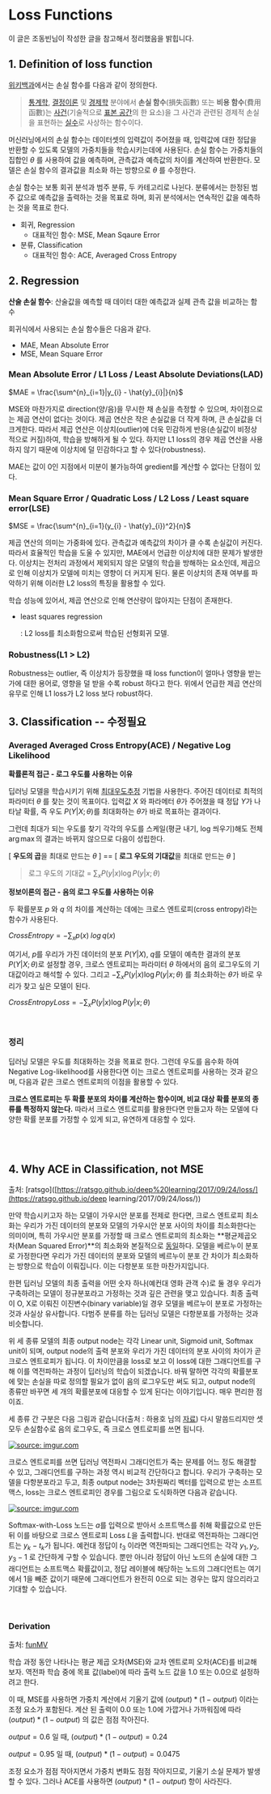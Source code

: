 # Loss Functions

이 글은 조동빈님이 작성한 글을 참고해서 정리했음을 밝힙니다.

## 1. Definition of loss function

[위키백과]([https://ko.wikipedia.org/wiki/%EC%86%90%EC%8B%A4_%ED%95%A8%EC%88%98](https://ko.wikipedia.org/wiki/손실_함수))에서는 손실 함수를 다음과 같이 정의한다.

> [통계학](https://ko.wikipedia.org/wiki/통계학), [결정이론](https://ko.wikipedia.org/wiki/결정이론) 및 [경제학](https://ko.wikipedia.org/wiki/경제학) 분야에서 **손실 함수**(損失函數) 또는 **비용 함수**(費用函數)는 [사건](https://ko.wikipedia.org/wiki/확률공간)(기술적으로 [표본 공간](https://ko.wikipedia.org/wiki/표본_공간)의 한 요소)을 그 사건과 관련된 경제적 손실을 표현하는 [실수](https://ko.wikipedia.org/wiki/실수)로 사상하는 함수이다.

머신러닝에서의 손실 함수는 데이터셋의 입력값이 주어졌을 때, 입력값에 대한 정답을 반환할 수 있도록 모델의 가중치들을 학습시키는데에 사용된다. 손실 함수는 가중치들의 집합인 $\theta$ 를 사용하여 값을 예측하며, 관측값과 예측값의 차이를 계산하여 반환한다. 모델은 손실 함수의 결과값을 최소화 하는 방향으로 $\theta$ 를 수정한다.

손실 함수는 보통 회귀 분석과 범주 분류, 두 카테고리로 나뉜다. 분류에서는 한정된 범주 값으로 예측값을 출력하는 것을 목표로 하며, 회귀 분석에서는 연속적인 값을 예측하는 것을 목표로 한다.

- 회귀, Regression
  - 대표적인 함수: MSE, Mean Sqaure Error
- 분류, Classification
  - 대표적인 함수: ACE, Averaged Cross Entropy

## 2. Regression

**산술 손실 함수**: 산술값을 예측할 때 데이터 대한 예측값과 실제 관측 값을 비교하는 함수

회귀식에서 사용되는 손실 함수들은 다음과 같다.

- MAE, Mean Absolute Error
- MSE, Mean Square Error



### Mean Absolute Error / L1 Loss / Least Absolute Deviations(LAD)

$MAE = \frac{\sum^{n}_{i=1}|y_{i} - \hat{y}_{i}|}{n}$

MSE와 마찬가지로 direction(양/음)을 무시한 채 손실을 측정할 수 있으며, 차이점으로는 제곱 연산이 없다는 것이다. 제곱 연산은 작은 손실값을 더 작게 하며, 큰 손실값을 더 크게한다. 따라서 제곱 연산은 이상치(outlier)에 더욱 민감하게 반응(손실값이 비정상적으로 커짐)하여, 학습을 방해하게 될 수 있다. 하지만 L1 loss의 경우 제곱 연산을 사용하지 않기 때문에 이상치에 덜 민감하다고 할 수 있다(robustness).

MAE는 값이 0인 지점에서 미분이 불가능하여 gredient를 계산할 수 없다는 단점이 있다.



### Mean Square Error / Quadratic Loss / L2 Loss / Least square error(LSE)

$MSE = \frac{\sum^{n}_{i=1}(y_{i} - \hat{y}_{i})^2}{n}$

제곱 연산의 의미는 가중화에 있다. 관측값과 예측값의 차이가 클 수록 손실값이 커진다. 따라서 효율적인 학습을 도울 수 있지만, MAE에서 언급한 이상치에 대한 문제가 발생한다. 이상치는 전처리 과정에서 제외되지 않은 모델의 학습을 방해하는 요소인데, 제곱으로 인해 이상치가 모델에 미치는 영향이 더 커지게 된다. 물론 이상치의 존재 여부를 파악하기 위해 이러한 L2 loss의 특징을 활용할 수 있다.

학습 성능에 있어서, 제곱 연산으로 인해 연산량이 많아지는 단점이 존재한다.

- least squares regression

  : L2 loss를 최소화함으로써 학습된 선형회귀 모델.



### Robustness(L1 > L2)

Robustness는 outlier, 즉 이상치가 등장했을 때 loss function이 얼마나 영향을 받는가에 대한 용어로, 영향을 덜 받을 수록 robust 하다고 한다. 위에서 언급한 제곱 연산의 유무로 인해 L1 loss가 L2 loss 보다 robust하다.



## 3. Classification -- 수정필요

### Averaged Averaged Cross Entropy(ACE) / Negative Log Likelihood

**확률론적 접근 - 로그 우도를 사용하는 이유**

딥러닝 모델을 학습시키기 위해 [최대우도추정](/statistics/MLE.md) 기법을 사용한다. 주어진 데이터로 최적의 파라미터 $\theta$ 를 찾는 것이 목표이다. 입력값 $X$ 와 파라메터 $\theta$가 주어졌을 때 정답 $Y$가 나타날 확률, 즉 우도 $P(Y|X;θ)$를 최대화하는 $\theta$가 바로 목표하는 결과이다.

그런데 최대가 되는 우도를 찾기 각각의 우도를 스케일(평균 내기, log 씌우기)해도 전체 $\arg\max$의 결과는 바뀌지 않으므로 다음이 성립한다.

[ **우도의 곱**을 최대로 만드는 $\theta$ ] == [ **로그 우도의 기대값**을 최대로 만드는 $\theta$ ]

> 로그 우도의 기대값 = $\sum_{x}P(y|x) \log P(y|x;θ)$

**정보이론의 접근 - 음의 로그 우도를 사용하는 이유**

두 확률분포 $p$ 와 $q$ 의 차이를 계산하는 데에는 크로스 엔트로피(cross entropy)라는 함수가 사용된다.

$CrossEntropy = -\sum_{x}p(x)\;log\,q(x)$

여기서, $p$를 우리가 가진 데이터의 분포 $P(Y|X)$, $q$를 모델이 예측한 결과의 분포 $P(Y|X;θ)$로 설정할 경우, 크로스 엔트로피는 파라미터 $θ$ 하에서의 음의 로그우도의 기대값이라고 해석할 수 있다. 그리고 $-\sum_{x}P(y|x) \log P(y|x;θ)$ 를 최소화하는 $θ$가 바로 우리가 찾고 싶은 모델이 된다.

$CrossEntropyLoss = -\sum_{x}P(y|x) \log P(y|x;θ)$

<br>

### 정리

딥러닝 모델은 우도를 최대화하는 것을 목표로 한다. 그런데 우도를 음수화 하여 Negative Log-likelihood를 사용한다면 이는 크로스 엔트로피를 사용하는 것과 같으며, 다음과 같은 크로스 엔트로피의 이점을 활용할 수 있다.

**크로스 엔트로피는 두 확률 분포의 차이를 계산하는 함수이며, 비교 대상 확률 분포의 종류를 특정하지 않는다.** 따라서 크로스 엔트로피를 활용한다면 만들고자 하는 모델에 다양한 확률 분포를 가정할 수 있게 되고, 유연하게 대응할 수 있다.

<br>

<br>

## 4. Why ACE in Classification, not MSE

출처: [ratsgo]([https://ratsgo.github.io/deep%20learning/2017/09/24/loss/](https://ratsgo.github.io/deep learning/2017/09/24/loss/))

만약 학습시키고자 하는 모델이 가우시안 분포를 전제로 한다면, 크로스 엔트로피 최소화는 우리가 가진 데이터의 분포와 모델의 가우시안 분포 사이의 차이를 최소화한다는 의미이며, 특히 가우시안 분포를 가정할 때 크로스 엔트로피의 최소화는 **평균제곱오차(Mean Squared Error)**의 최소화와 본질적으로 [동일](https://ratsgo.github.io/statistics/2017/09/23/MLE/)하다. 모델을 베르누이 분포로 가정한다면 우리가 가진 데이터의 분포와 모델의 베르누이 분포 간 차이가 최소화하는 방향으로 학습이 이뤄집니다. 이는 다항분포 또한 마찬가지입니다.

한편 딥러닝 모델의 최종 출력을 어떤 숫자 하나(예컨대 영화 관객 수)로 둘 경우 우리가 구축하려는 모델이 정규분포라고 가정하는 것과 깊은 관련을 맺고 있습니다. 최종 출력이 O, X로 이뤄진 이진변수(binary variable)일 경우 모델을 베르누이 분포로 가정하는 것과 사실상 유사합니다. 다범주 분류를 하는 딥러닝 모델은 다항분포를 가정하는 것과 비슷합니다.

위 세 종류 모델의 최종 output node는 각각 Linear unit, Sigmoid unit, Softmax unit이 되며, output node의 출력 분포와 우리가 가진 데이터의 분포 사이의 차이가 곧 크로스 엔트로피가 됩니다. 이 차이만큼을 loss로 보고 이 loss에 대한 그래디언트를 구해 이를 역전파하는 과정이 딥러닝의 학습이 되겠습니다. 바꿔 말하면 각각의 확률분포에 맞는 손실을 따로 정의할 필요가 없이 음의 로그우도만 써도 되고, output node의 종류만 바꾸면 세 개의 확률분포에 대응할 수 있게 된다는 이야기입니다. 매우 편리한 점이죠.

세 종류 간 구분은 다음 그림과 같습니다(출처 : 하용호 님의 [자료](https://www.slideshare.net/yongho/ss-79607172)) 다시 말씀드리지만 셋 모두 손실함수로 음의 로그우도, 즉 크로스 엔트로피를 쓰면 됩니다.

[![source: imgur.com](https://i.imgur.com/syDsCfH.png)](https://imgur.com/syDsCfH)

크로스 엔트로피를 쓰면 딥러닝 역전파시 그래디언트가 죽는 문제를 어느 정도 해결할 수 있고, 그래디언트를 구하는 과정 역시 비교적 간단하다고 합니다. 우리가 구축하는 모델을 다항분포라고 두고, 최종 output node는 3차원짜리 벡터를 입력으로 받는 소프트맥스, loss는 크로스 엔트로피인 경우를 그림으로 도식화하면 다음과 같습니다.

[![source: imgur.com](http://i.imgur.com/gyeTKAn.png)](http://imgur.com/gyeTKAn)

Softmax-with-Loss 노드는 $a$를 입력으로 받아서 소프트맥스를 취해 확률값으로 만든 뒤 이를 바탕으로 크로스 엔트로피 Loss $L$을 출력합니다. 반대로 역전파하는 그래디언트는 $y_{k} − t_{k}$가 됩니다. 예컨대 정답이 $t_{3}$ 이라면 역전파되는 그래디언트는 각각 $y_{1}, y_{2}, y_{3} − 1$ 로 간단하게 구할 수 있습니다. 뿐만 아니라 정답이 아닌 노드의 손실에 대한 그래디언트는 소프트맥스 확률값이고, 정답 레이블에 해당하는 노드의 그래디언트는 여기에서 $1$을 빼준 값이기 때문에 그래디언트가 완전히 $0$으로 되는 경우는 많지 않으리라고 기대할 수 있습니다.

<br>

### Derivation

출처: [funMV](http://funmv2013.blogspot.com/2017/01/cross-entropy.html)

학습 과정 동안 나타나는 평균 제곱 오차(MSE)와 교차 엔트로피 오차(ACE)를 비교해 보자. 역전파 학습 중에 목표 값(label)에 따라 출력 노드 값을 1.0 또는 0.0으로 설정하려고 한다.

이 때, MSE를 사용하면 가중치 계산에서 기울기 값에 $(output) * (1 - output)$ 이라는 조정 요소가 포함된다. 계산 된 출력이 0.0 또는 1.0에 가깝거나 가까워짐에 따라 $(output) * (1 - output)$ 의 값은 점점 작아진다.

$output = 0.6$ 일 때,  $(output) * (1 - output) = 0.24$ 

$output = 0.95$ 일 때, $(output) * (1 - output) = 0.0475$

조정 요소가 점점 작아지면서 가중치 변화도 점점 작아지므로, 기울기 소실 문제가 발생할 수 있다. 그러나 ACE를 사용하면 $(output) * (1 - output)$ 항이 사라진다.